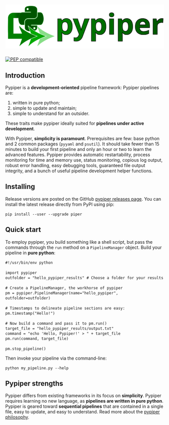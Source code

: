 # <img src="img/pypiper_logo.svg" class="img-header">

[![PEP compatible](http://pepkit.github.io/img/PEP-compatible-green.svg)](http://pepkit.github.io)

## Introduction

Pypiper is a **development-oriented** pipeline framework: Pypiper pipelines are:

1. written in pure python;
2. simple to update and maintain;
3. simple to understand for an outsider.


These traits make pypiper ideally suited for **pipelines under active development**.

With Pypiper, **simplicity is paramount**. Prerequisites are few: base python and 2 common packages (`pyyaml` and `psutil`). It should take fewer than 15 minutes to build your first pipeline and only an hour or two to learn the advanced features.
Pypiper provides automatic restartability, process monitoring for time and memory use, status monitoring, copious log output, robust error handling, easy debugging tools, guaranteed file output integrity, and a bunch of useful pipeline development helper functions.

## Installing

Release versions are posted on the GitHub [pypiper releases page](https://github.com/databio/pypiper/releases). You can install the latest release directly from PyPI using pip:

```{console}
pip install --user --upgrade piper
```

## Quick start

To employ pypiper, you build something like a shell script, but pass the commands through the `run` method on a `PipelineManager` object. Build your pipeline in **pure python**:

```{python}
#!/usr/bin/env python

import pypiper
outfolder = "hello_pypiper_results" # Choose a folder for your results

# Create a PipelineManager, the workhorse of pypiper
pm = pypiper.PipelineManager(name="hello_pypiper", outfolder=outfolder)

# Timestamps to delineate pipeline sections are easy:
pm.timestamp("Hello!")

# Now build a command and pass it to pm.run()
target_file = "hello_pypiper_results/output.txt"
command = "echo 'Hello, Pypiper!' > " + target_file
pm.run(command, target_file)

pm.stop_pipeline()
```

Then invoke your pipeline via the command-line:

```{console}
python my_pipeline.py --help
```

## Pypiper strengths

Pypiper differs from existing frameworks in its focus on **simplicity**. Pypiper requires learning no new language, as **pipelines are written in pure python**. Pypiper is geared toward **sequential pipelines** that are contained in a single file, easy to update, and easy to understand. Read more about the [pypiper philosophy](philosophy).